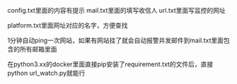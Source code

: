 config.txt里面的内容有提示
mail.txt里面的填写收信人
url.txt里面写监控的网址

platform.txt里面网址对应的名字，方便查找

1分钟自动ping一次网站，如果有网站挂了就会自动报警并发邮件到mail.txt里面包含的所有邮箱里面

在python3.xx的docker里面直接pip安装了requirement.txt的文件后，直接python url_watch.py就能行
